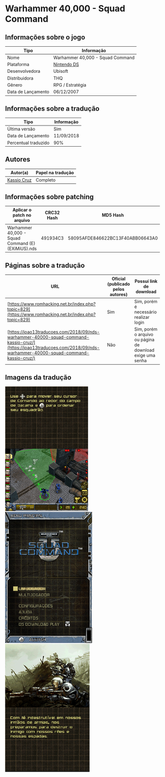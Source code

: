 # Warhammer 40,000 - Squad Command

## Informações sobre o jogo

| Tipo | Informação |
| ----------- | ----------- |
| Nome | Warhammer 40,000 \- Squad Command |
| Plataforma | [Nintendo DS](../) |
| Desenvolvedora | Ubisoft |
| Distribuidora | THQ |
| Gênero | RPG / Estratégia |
| Data de Lançamento | 06/12/2007 |

## Informações sobre a tradução

| Tipo | Informação |
| ----------- | ----------- |
| Última versão | Sim |
| Data de Lançamento | 11/09/2018 |
| Percentual traduzido | 90% |

## Autores

| Autor(a) | Papel na tradução |
| ----------- | ----------- |
| [Kassio Cruz](../../../autores/kassio-cruz/) | Completo |

## Informações sobre patching

| Aplicar o patch no arquivo | CRC32 Hash | MD5 Hash |
| ----------- | ----------- | ----------- |
| Warhammer 40,000 \- Squad Command \(E\)\(EXiMiUS\)\.nds | 491934C3 | 58095AFDE846622BC13F40ABB06643A0 |

## Páginas sobre a tradução

| URL | Oficial (publicado pelos autores) | Possuí link de download |
| ----------- | ----------- | ----------- |
| [https://www.romhacking.net.br/index.php?topic=829](https://www.romhacking.net.br/index.php?topic=829) | Sim | Sim, porém é necessário realizar login |
| [https://joao13traducoes.com/2018/09/nds-warhammer-40000-squad-command-kassio-cruz/](https://joao13traducoes.com/2018/09/nds-warhammer-40000-squad-command-kassio-cruz/) | Não | Sim, porém o arquivo ou página de download exige uma senha |

## Imagens da tradução

![Imagem de exemplo da tradução 1](1.png)
![Imagem de exemplo da tradução 2](2.png)
![Imagem de exemplo da tradução 3](3.png)